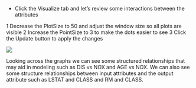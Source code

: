 - Click the Visualize tab and let’s review some interactions between the attributes

1 Decrease the PlotSize to 50 and adjust the window size so all plots are visible
2 Increase the PointSize to 3 to make the dots easier to see
3 Click the Update button to apply the changes

![](https://github.com/fenago/katacoda-scenarios/raw/master/machine-learning-mastery-weka/machine-learning-mastery-weka-chapter-25/steps/images/158.png)

Looking across the graphs we can see some structured relationships that may aid in modeling
such as DIS vs NOX and AGE vs NOX. We can also see some structure relationships between input
attributes and the output attribute such as LSTAT and CLASS and RM and CLASS.
